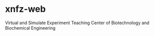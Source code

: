 xnfz-web
========

Virtual and Simulate Experiment Teaching Center of Biotechnology and Biochemical Engineering
